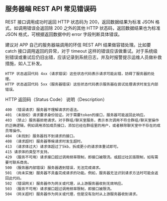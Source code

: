 ## 服务器端 REST API 常见错误码

REST 接口调用成功时返回 HTTP 状态码为 200，返回数据结果为标准 JSON 格式。如调用错误会返回除 200 之外的其他 HTTP 状态码，返回数据结果也为标准 JSON 格式，可根据返回数据中的 error 字段判断具体错误。

建议对 APP 自己的服务器端调用的环信 REST API 结果做容错处理。比如要 catch 接口调用返回的异常，对于 timeout 这样的错误应该做重试。对于系统级别错误或重试后仍旧出错，应该记录到系统日志，并及时报警提示运维人员做补救措施，如人工补发。

    HTTP 状态返回代码 4xx（请求错误）这些状态代码表示请求可能出错，妨碍了服务器的处理。
    HTTP 状态返回代码 5xx（服务器错误）这些状态代码表示服务器在尝试处理请求时发生内部错误。

HTTP 返回码（Status Code）	说明（Description）

    400	（错误请求）服务器不理解请求的语法。
    401	（未授权）请求要求身份验证。对于需要token的接口，服务器可能返回此响应。
    403	（禁止）服务器拒绝请求。对于群组/聊天室服务，表示本次调用不符合群组/聊天室操作的正确逻辑，例如调用添加成员接口，添加已经在群组里的用户，或者移除聊天室中不存在的成员等操作。
    404	（未找到）服务器找不到请求的接口。
    408	（请求超时）服务器等候请求时发生超时。
    413	（请求体过大）请求体超过了5kb，拆成更小的请求体重试即可。
    415	请求体的类型不支持。
    429	（服务不可用）请求接口超过调用频率限制，即接口被限流。或超过社区版限制，如有需要可联系商务。
    500	（服务器内部错误）服务器遇到错误，无法完成请求。
    501	（尚未实施）服务器不具备完成请求的功能。例如，服务器无法识别请求方法时可能会返回此代码。
    502	（错误网关）服务器作为网关或代理，从上游服务器收到无效响应。
    503	（服务不可用）请求接口超过调用频率限制，即接口被限流。
    504	（网关超时）服务器作为网关或代理，但是没有及时从上游服务器收到请求。